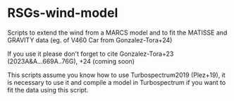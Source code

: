 # RSGs-wind-model
Scripts to extend the wind from a MARCS model and to fit the MATISSE and GRAVITY data (eg. of V460 Car from Gonzalez-Tora+24)

If you use it please don't forget to cite Gonzalez-Tora+23 (2023A&A...669A..76G), +24 (coming soon)

This scripts assume you know how to use Turbospectrum2019 (Plez+19), it is necessary to use it and compile a model in Turbospectrum if you want to fit the data using this script.
